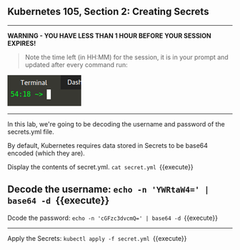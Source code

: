## Kubernetes 105, Section 2: Creating Secrets 

---

**WARNING - YOU HAVE LESS THAN 1 HOUR BEFORE YOUR SESSION EXPIRES!**

>Note the time left (in HH:MM) for the session, it is in your prompt and updated after every command run:

![Terminal Time Remaining](./assets/term-expire.png)

---
In this lab, we're going to be decoding the username and password of the secrets.yml file. 

By default, Kubernetes requires data stored in Secrets to be base64 encoded (which they are). 


Display the contents of secret.yml. 
`cat secret.yml
`{{execute}}


Decode the username:
`echo -n 'YWRtaW4=' | base64 -d
`{{execute}}
---

Dcode the password:
`echo -n 'cGFzc3dvcmQ=' | base64 -d
`{{execute}}

---

Apply the Secrets:
`kubectl apply -f secret.yml
`{{execute}}
